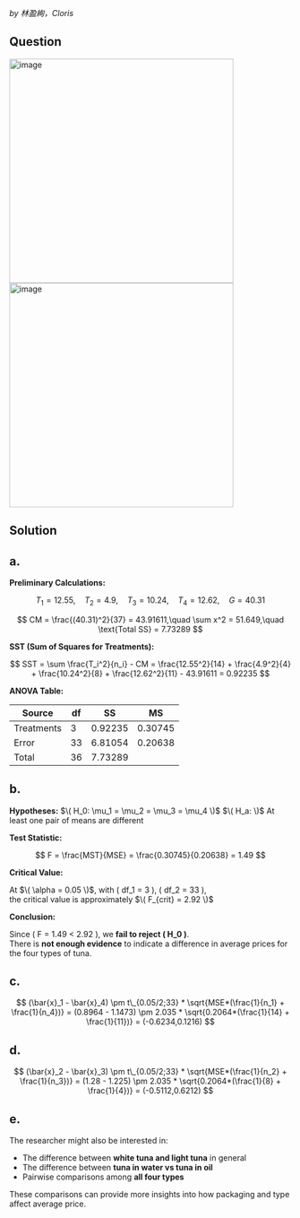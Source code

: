 *by 林盈絢，Cloris*

## Question

<img width="400" alt="image" src="https://github.com/user-attachments/assets/45d83f92-f5ed-4477-85b5-fed45fda7e16" /><br>
<img width="400" alt="image" src="https://github.com/user-attachments/assets/269c1e27-905d-48b8-9408-35d68f7fbe52" />

## Solution


## a. 
**Preliminary Calculations:**

$$
T_1 = 12.55,\quad T_2 = 4.9,\quad T_3 = 10.24,\quad T_4 = 12.62,\quad G = 40.31
$$

$$
CM = \frac{(40.31)^2}{37} = 43.91611,\quad \sum x^2 = 51.649,\quad \text{Total SS} = 7.73289
$$

**SST (Sum of Squares for Treatments):**

$$
SST = \sum \frac{T_i^2}{n_i} - CM = \frac{12.55^2}{14} + \frac{4.9^2}{4} + \frac{10.24^2}{8} + \frac{12.62^2}{11} - 43.91611 = 0.92235
$$

**ANOVA Table:**

| Source      | df | SS      | MS       |
|-------------|----|---------|----------|
| Treatments  | 3  | 0.92235 | 0.30745  |
| Error       | 33 | 6.81054 | 0.20638  |
| Total       | 36 | 7.73289 |          |


## b. 

**Hypotheses:**
$\( H_0: \mu_1 = \mu_2 = \mu_3 = \mu_4 \)$
$\( H_a: \)$ At least one pair of means are different

**Test Statistic:**

$$
F = \frac{MST}{MSE} = \frac{0.30745}{0.20638} = 1.49
$$

**Critical Value:**

At $\( \alpha = 0.05 \)$, with \( df_1 = 3 \), \( df_2 = 33 \),  
the critical value is approximately $\( F_{crit} = 2.92 \)$

**Conclusion:**

Since \( F = 1.49 < 2.92 \), we **fail to reject \( H_0 \)**.  
There is **not enough evidence** to indicate a difference in average prices for the four types of tuna.

## c.

$$
(\bar{x}_1 - \bar{x}_4) \pm t\_{0.05/2;33} * \sqrt{MSE*(\frac{1}{n_1} + \frac{1}{n_4})} = (0.8964 - 1.1473) \pm 2.035 * \sqrt{0.2064*(\frac{1}{14} + \frac{1}{11})} = (-0.6234,0.1216)
$$

## d.

$$
(\bar{x}_2 - \bar{x}_3) \pm t\_{0.05/2;33} * \sqrt{MSE*(\frac{1}{n_2} + \frac{1}{n_3})} = (1.28 - 1.225) \pm 2.035 * \sqrt{0.2064*(\frac{1}{8} + \frac{1}{4})} = (-0.5112,0.6212)
$$

## e. 

The researcher might also be interested in:

- The difference between **white tuna and light tuna** in general
- The difference between **tuna in water vs tuna in oil**
- Pairwise comparisons among **all four types**

These comparisons can provide more insights into how packaging and type affect average price.
